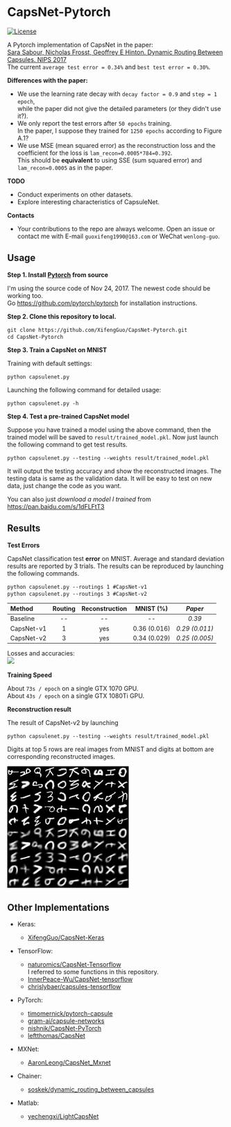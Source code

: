 # CapsNet-Pytorch
[![License](https://img.shields.io/github/license/mashape/apistatus.svg?maxAge=2592000)](https://github.com/XifengGuo/CapsNet-Keras/blob/master/LICENSE)

A Pytorch implementation of CapsNet in the paper:   
[Sara Sabour, Nicholas Frosst, Geoffrey E Hinton. Dynamic Routing Between Capsules. NIPS 2017](https://arxiv.org/abs/1710.09829)   
The current `average test error = 0.34%` and `best test error = 0.30%`.   
 
**Differences with the paper:**   
- We use the learning rate decay with `decay factor = 0.9` and `step = 1 epoch`,    
while the paper did not give the detailed parameters (or they didn't use it?).
- We only report the test errors after `50 epochs` training.   
In the paper, I suppose they trained for `1250 epochs` according to Figure A.1?
- We use MSE (mean squared error) as the reconstruction loss and 
the coefficient for the loss is `lam_recon=0.0005*784=0.392`.   
This should be **equivalent** to using SSE (sum squared error) and `lam_recon=0.0005` as in the paper.


**TODO**
- Conduct experiments on other datasets. 
- Explore interesting characteristics of CapsuleNet.

**Contacts**
- Your contributions to the repo are always welcome. 
Open an issue or contact me with E-mail `guoxifeng1990@163.com` or WeChat `wenlong-guo`.


## Usage

**Step 1.
Install [Pytorch](https://github.com/pytorch/pytorch) from source**

I'm using the source code of Nov 24, 2017. The newest code should be working too.   
Go https://github.com/pytorch/pytorch for installation instructions.

**Step 2. Clone this repository to local.**
```
git clone https://github.com/XifengGuo/CapsNet-Pytorch.git
cd CapsNet-Pytorch
```

**Step 3. Train a CapsNet on MNIST**  

Training with default settings:
```
python capsulenet.py
```

Launching the following command for detailed usage:
```
python capsulenet.py -h
``` 

**Step 4. Test a pre-trained CapsNet model**

Suppose you have trained a model using the above command, then the trained model will be
saved to `result/trained_model.pkl`. Now just launch the following command to get test results.
```
python capsulenet.py --testing --weights result/trained_model.pkl
```
It will output the testing accuracy and show the reconstructed images.
The testing data is same as the validation data. It will be easy to test on new data, 
just change the code as you want.

You can also just *download a model I trained* from 
https://pan.baidu.com/s/1dFLFtT3


## Results

**Test Errors**   

CapsNet classification test **error** on MNIST. Average and standard deviation results are
reported by 3 trials. The results can be reproduced by launching the following commands.   
 ```
 python capsulenet.py --routings 1 #CapsNet-v1   
 python capsulenet.py --routings 3 #CapsNet-v2
```
   Method     |   Routing   |   Reconstruction  |  MNIST (%)  |  *Paper*    
   :---------|:------:|:---:|:----:|:----:
   Baseline |  -- | -- | --             | *0.39* 
   CapsNet-v1  |  1 | yes | 0.36 (0.016)| *0.29 (0.011)*
   CapsNet-v2  |  3 | yes| 0.34 (0.029) | *0.25 (0.005)*
   
Losses and accuracies:   
![](result/log.png)


**Training Speed**  

About `73s / epoch` on a single GTX 1070 GPU.   
About `43s / epoch` on a single GTX 1080Ti GPU.         

**Reconstruction result**  

The result of CapsNet-v2 by launching   
```
python capsulenet.py --testing --weights result/trained_model.pkl
```
Digits at top 5 rows are real images from MNIST and 
digits at bottom are corresponding reconstructed images.

![](result/real_and_recon.png)


## Other Implementations
- Keras:   
  - [XifengGuo/CapsNet-Keras](https://github.com/XifengGuo/CapsNet-Keras)   
  
- TensorFlow:
  - [naturomics/CapsNet-Tensorflow](https://github.com/naturomics/CapsNet-Tensorflow.git)   
  I referred to some functions in this repository.
  - [InnerPeace-Wu/CapsNet-tensorflow](https://github.com/InnerPeace-Wu/CapsNet-tensorflow)   
  - [chrislybaer/capsules-tensorflow](https://github.com/chrislybaer/capsules-tensorflow)

- PyTorch:
  - [timomernick/pytorch-capsule](https://github.com/timomernick/pytorch-capsule)
  - [gram-ai/capsule-networks](https://github.com/gram-ai/capsule-networks)
  - [nishnik/CapsNet-PyTorch](https://github.com/nishnik/CapsNet-PyTorch.git)
  - [leftthomas/CapsNet](https://github.com/leftthomas/CapsNet)
  
- MXNet:
  - [AaronLeong/CapsNet_Mxnet](https://github.com/AaronLeong/CapsNet_Mxnet)
  
- Chainer:
  - [soskek/dynamic_routing_between_capsules](https://github.com/soskek/dynamic_routing_between_capsules)

- Matlab:
  - [yechengxi/LightCapsNet](https://github.com/yechengxi/LightCapsNet)